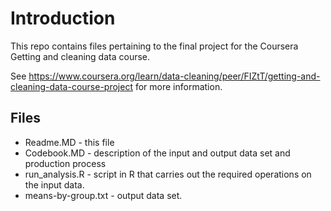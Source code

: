 ﻿
# Introduction

This repo contains files pertaining to the final project for the Coursera Getting  and cleaning data course.

See https://www.coursera.org/learn/data-cleaning/peer/FIZtT/getting-and-cleaning-data-course-project for more information.

## Files

- Readme.MD - this file
- Codebook.MD - description of the input and output data set and production process
- run_analysis.R - script in R that carries out the required operations on the input data.
- means-by-group.txt - output data set.

